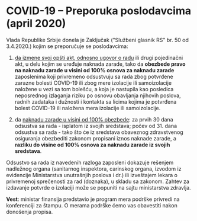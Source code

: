 # COVID-19 – Preporuka poslodavcima (april 2020)

Vlada Republike Srbije donela je Zaključak ("Službeni glasnik RS" br. 50 od 3.4.2020.) kojim se preporučuje se poslodavcima:

1. <u>da izmene svoj opšti akt, odnosno ugovor o radu</u> ili drugi pojedinačni akt, u delu kojim se uređuje naknada zarade, tako da **obezbede pravo na naknadu zarade u visini od 100% osnova za naknadu zarade** zaposlenima koji privremeno odsustvuju sa rada zbog potvrđene zarazne bolesti COVID-19 ili zbog mere izolacije ili samoizolacije naložene u vezi sa tom bolešću, a koja je nastupila kao posledica neposrednog izlaganja riziku po osnovu obavljanja njihovih poslova, radnih zadataka i dužnosti i kontakta sa licima kojima je potvrđena bolest COVID-19 ili naložena mera izolacije ili samoizolacije.

1. da <u>naknadu zarade u visini od 100% obezbede</u>:
za prvih 30 dana odsustva sa rada - isplatom iz svojih sredstava;
počev od 31. dana odsustva sa rada - tako što će iz sredstava obaveznog zdravstvenog osiguranja obezbediti zakonom propisani iznos naknade zarade, a **razliku do visine od 100% osnova za naknadu zarade iz svojih sredstava**.

Odsustvo sa rada iz navedenih razloga zaposleni dokazuje rešenjem nadležnog organa (sanitarnog inspektora, carinskog organa, izvodom iz evidencije Ministarstva unutrašnjih poslova i dr.) ili izveštajem lekara o privremenoj sprečenosti za rad (doznaka), u skladu sa zakonom. Zahtev za izdavanje potvrde o izolaciji može se popuniti na sajtu ministarstva zdravlja.

**Vest**: ministar finansija predstavio je program mera podrške privredi na konferenciji za štampu. O merama podrške ćemo vas obavestiti nakon donošenja propisa.

